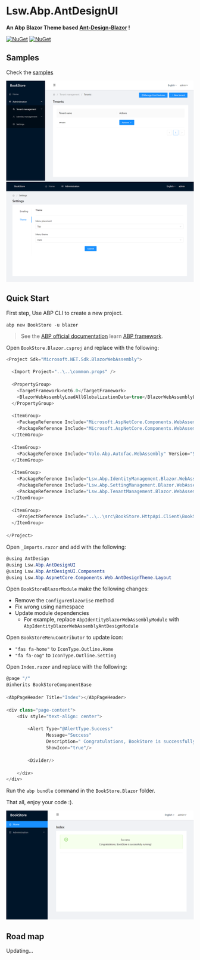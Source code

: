 # Lsw.Abp.AntDesignUI

**An Abp Blazor Theme based [Ant-Design-Blazor](https://github.com/ant-design-blazor/ant-design-blazor) !**

[![NuGet](https://img.shields.io/nuget/v/Lsw.Abp.AntDesignUI.svg)](https://www.nuget.org/packages/Lsw.Abp.AntDesignUI/)
[![NuGet](https://img.shields.io/nuget/dt/Lsw.Abp.AntDesignUI.svg)](https://www.nuget.org/packages/Lsw.Abp.AntDesignUI/)

## Samples

Check the [samples](/samples/BookStore/)

![1](img/1.png)
![2](img/2.png)

## Quick Start

First step, Use ABP CLI to create a new project.

`abp new BookStore -u blazor`

> See the [ABP official documentation](https://docs.abp.io) learn [ABP framework](https://github.com/abpframework/abp).

Open `BookStore.Blazor.csproj` and replace with the following:

```csharp
<Project Sdk="Microsoft.NET.Sdk.BlazorWebAssembly">

  <Import Project="..\..\common.props" />

  <PropertyGroup>
    <TargetFramework>net6.0</TargetFramework>
    <BlazorWebAssemblyLoadAllGlobalizationData>true</BlazorWebAssemblyLoadAllGlobalizationData>
  </PropertyGroup>

  <ItemGroup>
    <PackageReference Include="Microsoft.AspNetCore.Components.WebAssembly" Version="6.0.0" />
    <PackageReference Include="Microsoft.AspNetCore.Components.WebAssembly.DevServer" Version="6.0.0" />
  </ItemGroup>

  <ItemGroup>
    <PackageReference Include="Volo.Abp.Autofac.WebAssembly" Version="5.1.4" />
  </ItemGroup>

  <ItemGroup>
    <PackageReference Include="Lsw.Abp.IdentityManagement.Blazor.WebAssembly.AntDesignUI" Version="0.1.0" />
    <PackageReference Include="Lsw.Abp.SettingManagement.Blazor.WebAssembly.AntDesignUI" Version="0.1.0" />
    <PackageReference Include="Lsw.Abp.TenantManagement.Blazor.WebAssembly.AntDesignUI" Version="0.1.0" />
  </ItemGroup>

  <ItemGroup>
    <ProjectReference Include="..\..\src\BookStore.HttpApi.Client\BookStore.HttpApi.Client.csproj" />
  </ItemGroup>

</Project>

```

Open `_Imports.razor` and add with the following:

```csharp
@using AntDesign
@using Lsw.Abp.AntDesignUI
@using Lsw.Abp.AntDesignUI.Components
@using Lsw.Abp.AspnetCore.Components.Web.AntDesignTheme.Layout
```

Open `BookStoreBlazorModule` make the following changes:

* Remove the `ConfigureBlazorise` method
* Fix wrong using namespace
* Update module dependencies
    * For example, replace `AbpIdentityBlazorWebAssemblyModule` with `AbpIdentityBlazorWebAssemblyAntDesignModule`

Open `BookStoreMenuContributor` to update icon:

* `"fas fa-home"` to `IconType.Outline.Home`
* `"fa fa-cog"` to `IconType.Outline.Setting`

Open `Index.razor` and replace with the following:

```csharp
@page "/"
@inherits BookStoreComponentBase

<AbpPageHeader Title="Index"></AbpPageHeader>

<div class="page-content">
    <div style="text-align: center">
        
        <Alert Type="@AlertType.Success"
               Message="Success"
               Description=" Congratulations, BookStore is successfully running!"
               ShowIcon="true"/>

        <Divider/>

    </div>
</div>

```

Run the `abp bundle` command in the `BookStore.Blazor` folder.

That all, enjoy your code :).

![3](img/3.png)

## Road map

Updating...